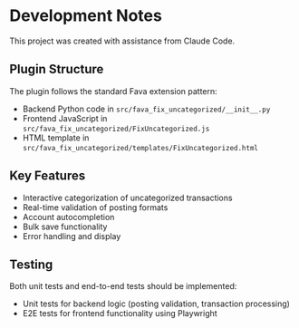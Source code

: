 # Development Notes

This project was created with assistance from Claude Code.

## Plugin Structure

The plugin follows the standard Fava extension pattern:
- Backend Python code in `src/fava_fix_uncategorized/__init__.py`
- Frontend JavaScript in `src/fava_fix_uncategorized/FixUncategorized.js`
- HTML template in `src/fava_fix_uncategorized/templates/FixUncategorized.html`

## Key Features

- Interactive categorization of uncategorized transactions
- Real-time validation of posting formats
- Account autocompletion
- Bulk save functionality
- Error handling and display

## Testing

Both unit tests and end-to-end tests should be implemented:
- Unit tests for backend logic (posting validation, transaction processing)
- E2E tests for frontend functionality using Playwright